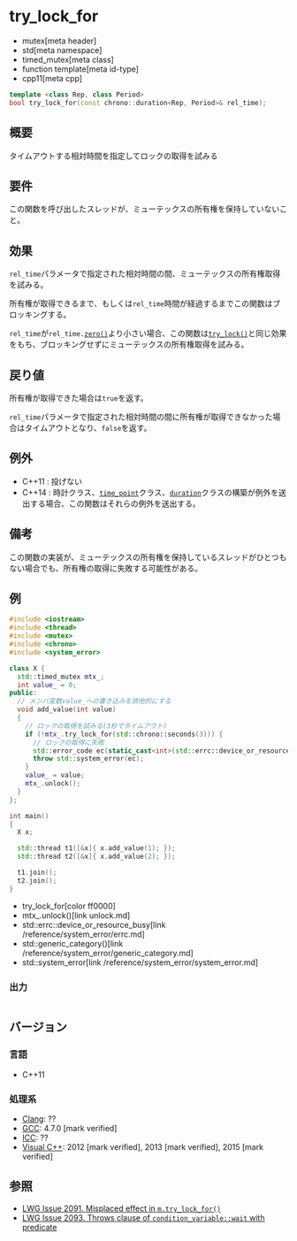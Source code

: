# try_lock_for
* mutex[meta header]
* std[meta namespace]
* timed_mutex[meta class]
* function template[meta id-type]
* cpp11[meta cpp]

```cpp
template <class Rep, class Period>
bool try_lock_for(const chrono::duration<Rep, Period>& rel_time);
```

## 概要
タイムアウトする相対時間を指定してロックの取得を試みる


## 要件
この関数を呼び出したスレッドが、ミューテックスの所有権を保持していないこと。


## 効果
`rel_time`パラメータで指定された相対時間の間、ミューテックスの所有権取得を試みる。

所有権が取得できるまで、もしくは`rel_time`時間が経過するまでこの関数はブロッキングする。

`rel_time`が`rel_time.`[`zero()`](/reference/chrono/duration/zero.md)より小さい場合、この関数は[`try_lock()`](/reference/mutex/timed_mutex/try_lock.md)と同じ効果をもち、ブロッキングせずにミューテックスの所有権取得を試みる。


## 戻り値
所有権が取得できた場合は`true`を返す。

`rel_time`パラメータで指定された相対時間の間に所有権が取得できなかった場合はタイムアウトとなり、`false`を返す。


## 例外
- C++11 : 投げない
- C++14 : 時計クラス、[`time_point`](/reference/chrono/time_point.md)クラス、[`duration`](/reference/chrono/duration.md)クラスの構築が例外を送出する場合、この関数はそれらの例外を送出する。


## 備考
この関数の実装が、ミューテックスの所有権を保持しているスレッドがひとつもない場合でも、所有権の取得に失敗する可能性がある。


## 例
```cpp example
#include <iostream>
#include <thread>
#include <mutex>
#include <chrono>
#include <system_error>

class X {
  std::timed_mutex mtx_;
  int value_ = 0;
public:
  // メンバ変数value_への書き込みを排他的にする
  void add_value(int value)
  {
    // ロックの取得を試みる(3秒でタイムアウト)
    if (!mtx_.try_lock_for(std::chrono::seconds(3))) {
      // ロックの取得に失敗
      std::error_code ec(static_cast<int>(std::errc::device_or_resource_busy), std::generic_category());
      throw std::system_error(ec);
    }
    value_ = value;
    mtx_.unlock();
  }
};

int main()
{
  X x;

  std::thread t1([&x]{ x.add_value(1); });
  std::thread t2([&x]{ x.add_value(2); });

  t1.join();
  t2.join();
}
```
* try_lock_for[color ff0000]
* mtx_.unlock()[link unlock.md]
* std::errc::device_or_resource_busy[link /reference/system_error/errc.md]
* std::generic_category()[link /reference/system_error/generic_category.md]
* std::system_error[link /reference/system_error/system_error.md]

### 出力
```
```

## バージョン
### 言語
- C++11

### 処理系
- [Clang](/implementation.md#clang): ??
- [GCC](/implementation.md#gcc): 4.7.0 [mark verified]
- [ICC](/implementation.md#icc): ??
- [Visual C++](/implementation.md#visual_cpp): 2012 [mark verified], 2013 [mark verified], 2015 [mark verified]


## 参照
- [LWG Issue 2091. Misplaced effect in `m.try_lock_for()`](http://www.open-std.org/jtc1/sc22/wg21/docs/lwg-defects.html#2091)
- [LWG Issue 2093. Throws clause of `condition_variable::wait` with predicate](http://www.open-std.org/jtc1/sc22/wg21/docs/lwg-defects.html#2093)
